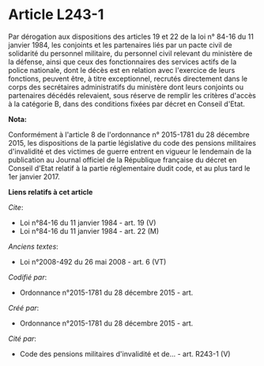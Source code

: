 # Article L243-1

Par dérogation aux dispositions des articles 19 et 22 de la loi n° 84-16 du 11 janvier 1984, les conjoints et les partenaires
liés par un pacte civil de solidarité du personnel militaire, du personnel civil relevant du ministère de la défense, ainsi
que ceux des fonctionnaires des services actifs de la police nationale, dont le décès est en relation avec l'exercice de
leurs fonctions, peuvent être, à titre exceptionnel, recrutés directement dans le corps des secrétaires administratifs du
ministère dont leurs conjoints ou partenaires décédés relevaient, sous réserve de remplir les critères d'accès à la catégorie
B, dans des conditions fixées par décret en Conseil d'Etat.

**Nota:**

Conformément à l'article 8 de l'ordonnance n° 2015-1781 du 28 décembre 2015, les dispositions de la partie législative du
code des pensions militaires d'invalidité et des victimes de guerre entrent en vigueur le lendemain de la publication au
Journal officiel de la République française du décret en Conseil d'Etat relatif à la partie réglementaire dudit code, et au
plus tard le 1er janvier 2017.

**Liens relatifs à cet article**

_Cite_:

  - Loi n°84-16 du 11 janvier 1984 - art. 19 (V)
  - Loi n°84-16 du 11 janvier 1984 - art. 22 (M)

_Anciens textes_:

  - Loi n°2008-492 du 26 mai 2008 - art. 6 (VT)

_Codifié par_:

  - Ordonnance n°2015-1781 du 28 décembre 2015 - art.

_Créé par_:

  - Ordonnance n°2015-1781 du 28 décembre 2015 - art.

_Cité par_:

  - Code des pensions militaires d'invalidité et de... - art. R243-1 (V)
